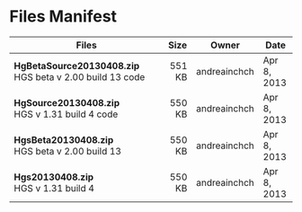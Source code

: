 # Files Manifest

<table>
  <thead>
    <tr>
      <th>Files</th>
      <th>Size</th>
      <th>Owner</th>
      <th>Date</th>
    </tr>
  </thead>
  <tbody>
    <tr>
      <td><strong>HgBetaSource20130408.zip</strong><br />HGS beta v 2.00 build 13 code</td>
      <td width="10%" style="text-align: right;">551 KB</td>
      <td width="12%" style="text-align: right;">andreainchch</td>
      <td>Apr 8, 2013</td>
    </tr>
    <tr>
      <td><strong>HgSource20130408.zip</strong><br />HGS v 1.31 build 4 code</td>
      <td width="10%" style="text-align: right;">550 KB</td>
      <td width="10%" style="text-align: right;">andreainchch</td>
      <td width="12%">Apr 8, 2013</td>
    </tr>
    <tr>
      <td><strong>HgsBeta20130408.zip</strong><br />HGS beta v 2.00 build 13</td>
      <td width="10%" style="text-align: right;">550 KB</td>
      <td width="10%" style="text-align: right;">andreainchch</td>
      <td width="12%">Apr 8, 2013</td>
    </tr>
    <tr>
      <td><strong>Hgs20130408.zip</strong><br />HGS v 1.31 build 4</td>
      <td width="10%" style="text-align: right;">550 KB</td>
      <td width="10%" style="text-align: right;">andreainchch</td>
      <td width="12%">Apr 8, 2013</td>
    </tr>
  </tbody>
</table>

